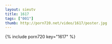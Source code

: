 ```yaml
--- 
layout: sieutv
title: 1617
tags: ["001"]
thumb: http://porn720.net/video/1617/poster.jpg
---
```

{% include porn720 key="1617" %} 
